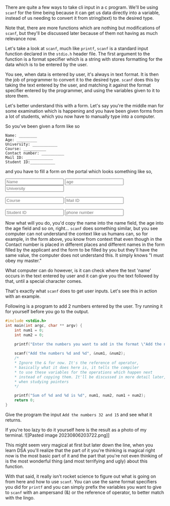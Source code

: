 There are quite a few ways to take cli input in a c program. 
We'll be using `scanf` for the time being because it can get us data directly into a variable, instead of us needing to convert it from string(text) to the desired type.

Note that, there are more functions which are nothing but modifications of `scanf`, but they'll be discussed later because of them not having as much relevance now.

Let's take a look at `scanf`, much like `printf`, `scanf` is a standard input function declared in the `stdio.h` header file. The first argument to the function is a format specifier which is a string with stores formatting for the data which is to be entered by the user. 

You see, when data is entered by user, it's always in text format. It is then the job of programmer to convert it to the desired type. `scanf` does this by taking the text entered by the user, and matching it against the format specifier entered by the programmer, and using the variables given to it to store them.

Let's better understand this with a form. Let's say you're the middle man for some examination which is happening and you have been given forms from a lot of students, which you now have to manually type into a computer.

So you've been given a form like so
```
Name: ________
Age: _________
University: ___________
Course: __________
Contact number: __________
Mail ID: ____________
Student ID:___________
```
and you have to fill a form on the portal which looks something like so,

<body>
<input type = 'text' placeholder = 'Name'>  <input type = 'number' placeholder = 'age' size = 3> <input type = 'dropdown' placeholder = 'University' list = 'uninames'>  
<datalist id = 'uninames'>
	<option value = 'JECRC University'>
	<option value = 'Poornima University'>
	<option value = 'Cambridge University'>
	<option value = 'Hogwarts University of Magic Academy'>
	<option value = 'Nalanda vishwa vidyalaya'>
	<!--IDK how you're still alive but ok-->
</datalist>
<br><br>
<input type = 'dropdown' list = 'courses' placeholder = 'Course'> <input type = 'email' placeholder = 'Mail ID' pattern=".+@gmail\.com" required > 
<datalist id = 'courses'>
	<option value = 'B.Tech CSE'>
	<option value = 'B.Tech CSE with AI + ML'>
	<option value = 'B.Tech CSE with cyber security'>
	<option value = 'B.Tech CSE with cloud computing'>
	<option value = 'BCA'>
</datalist>
<br><br>
<input type = 'text' placeholder = 'Student ID'> <input type = 'number' placeholder = 'phone number'>
</body>

Now what will you do, you'd copy the name into the name field, the age into the age field and so on, right...
`scanf` does something similar, but you see computer can not understand the context like us humans can, so for example, in the form above, you know from context that even though in the Contact number is placed in different places and different names in the form filled by the applicant and the form to be filled by you but they'll have the same value, the computer does not understand this. It simply knows "I must obey my master."

What computer can do however, is it can check where the text 'name' occurs in the text entered by user and it can give you the text followed by that, until a special character comes. 

That's exactly what `scanf` does to get user inputs. Let's see this in action with an example.

Following is a program to add 2 numbers entered by the user. Try running it for yourself before you go to the output.
```C
#include <stdio.h>
int main(int argc, char ** argv) {
	int num1 = 0;
	int num2 = 0;
	
	printf("Enter the numbers you want to add in the format \"Add the numbers <num1> and <num2>\" \n");

	scanf("Add the numbers %d and %d", &num1, &num2); 
	/*
	* Ignore the & for now. It's the reference of operator, 
	* basically what it does here is, it tells the compiler 
	* to use these variables for the operations which happen next 
	* instead of copying them. It'll be discussed in more detail later,
	* when studying pointers
	*/

	printf("Sum of %d and %d is %d", num1, num2, num1 + num2);
	return 0;
}
```

Give the program the input `Add the numbers 32 and 15`
and see what it returns.

If you're too lazy to do it yourself here is the result as a photo of my terminal.
![[Pasted image 20230806203722.png]]

This might seem very magical at first but later down the line, when you learn DSA you'll realize that the part of it you're thinking is magical right now is the most basic part of it and the part that you're not even thinking of is the most wonderful thing (and most terrifying and ugly) about this function.

With that said, it really isn't rocket science to figure out what is going on from here and how to use `scanf`. You can use the same format specifiers you did for `printf` and you can simply prefix the variables you want to give to `scanf` with an ampersand (&) or the reference of operator, to better match with the lingo.